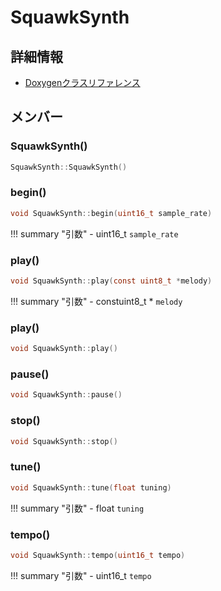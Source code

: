 # SquawkSynth



## 詳細情報

- [Doxygenクラスリファレンス](https://lang-ship.com/reference/Arduino/1.8.9/class_squawk_synth.html)

## メンバー

### SquawkSynth()



```c
SquawkSynth::SquawkSynth()
```



### begin()



```c
void SquawkSynth::begin(uint16_t sample_rate)
```

!!! summary "引数"
	- uint16_t `sample_rate` 



### play()



```c
void SquawkSynth::play(const uint8_t *melody)
```

!!! summary "引数"
	- constuint8_t * `melody` 



### play()



```c
void SquawkSynth::play()
```



### pause()



```c
void SquawkSynth::pause()
```



### stop()



```c
void SquawkSynth::stop()
```



### tune()



```c
void SquawkSynth::tune(float tuning)
```

!!! summary "引数"
	- float `tuning` 



### tempo()



```c
void SquawkSynth::tempo(uint16_t tempo)
```

!!! summary "引数"
	- uint16_t `tempo` 



